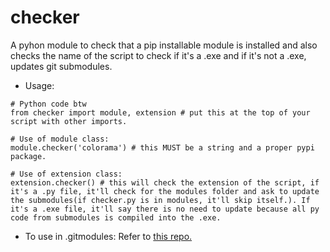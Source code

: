 # checker
A pyhon module to check that a pip installable module is installed and also checks the name of the script to check if it's a .exe and if it's not a .exe, updates git submodules.
* Usage:
```
# Python code btw
from checker import module, extension # put this at the top of your script with other imports.

# Use of module class:
module.checker('colorama') # this MUST be a string and a proper pypi package.

# Use of extension class:
extension.checker() # this will check the extension of the script, if it's a .py file, it'll check for the modules folder and ask to update the submodules(if checker.py is in modules, it'll skip itself.). If it's a .exe file, it'll say there is no need to update because all py code from submodules is compiled into the .exe.
```
* To use in .gitmodules:
Refer to [this repo.](https://github.com/Lord-Giganticus/Python-Modules)